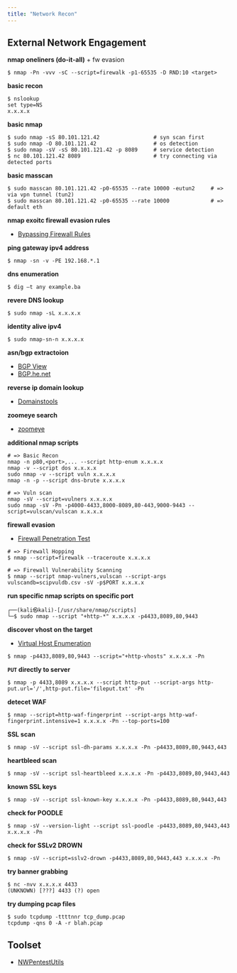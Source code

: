 ```yaml
---
title: "Network Recon"
---
```


## External Network Engagement

**nmap oneliners (do-it-all)** + fw evasion

```
$ nmap -Pn -vvv -sC --script=firewalk -p1-65535 -D RND:10 <target>
```

**basic recon**

```
$ nslookup
set type=NS
x.x.x.x
```

**basic nmap**

```
$ sudo nmap -sS 80.101.121.42                 # syn scan first
$ sudo nmap -O 80.101.121.42                  # os detection
$ sudo nmap -sV -sS 80.101.121.42 -p 8089     # service detection 
$ nc 80.101.121.42 8089                       # try connecting via detected ports
```

**basic masscan**

```
$ sudo masscan 80.101.121.42 -p0-65535 --rate 10000 -eutun2     # => via vpn tunnel (tun2) 
$ sudo masscan 80.101.121.42 -p0-65535 --rate 10000             # => default eth
```

**nmap exoitc firewall evasion rules**

* [Bypassing Firewall Rules](https://nmap.org/book/firewall-subversion.html)

**ping gateway ipv4 address**

```
$ nmap -sn -v -PE 192.168.*.1
```

**dns enumeration**

```
$ dig –t any example.ba
```

**revere DNS lookup**

```
$ sudo nmap -sL x.x.x.x
```

**identity alive ipv4**

```
$ sudo nmap-sn-n x.x.x.x
```

**asn/bgp extractoion**

* [BGP View](https://bgpview.io/ip/x.x.x.x)
* [BGP.he.net](https://bgp.he.net/ip/x.x.x.x)

**reverse ip domain lookup**

* [Domainstools](https://reverseip.domaintools.com/search/?q=x.x.x.x)

**zoomeye search**

* [zoomeye](https://www.zoomeye.org/searchResult?q=80.101.121.42)

**additional nmap scripts**

```
# => Basic Recon
nmap -n p80,<port>,... --script http-enum x.x.x.x
nmap -v --script dos x.x.x.x
sudo nmap -v --script vuln x.x.x.x
nmap -n -p --script dns-brute x.x.x.x

# => Vuln scan
nmap -sV --script=vulners x.x.x.x
sudo nmap -sV -Pn -p4000-4433,8000-8089,80-443,9000-9443 --script=vulscan/vulscan x.x.x.x
```

**firewall evasion**

* [Firewall Penetration Test](/firewall-engagement)

```
# => Firewall Hopping
$ nmap --script=firewalk --traceroute x.x.x.x

# => Firewall Vulnerability Scanning
$ nmap --script nmap-vulners,vulscan --script-args vulscandb=scipvuldb.csv -sV -p$PORT x.x.x.x
```

**run specific nmap scripts on specific port**

```
┌──(kali㉿kali)-[/usr/share/nmap/scripts]
└─$ sudo nmap --script "+http-*" x.x.x.x -p4433,8089,80,9443
```

**discover vhost on the target**

* [Virtual Host Enumeration](/vhost-enumeration)

```
$ nmap -p4433,8089,80,9443 --script="+http-vhosts" x.x.x.x -Pn
```

**`PUT` directly to server**

```
$ nmap -p 4433,8089 x.x.x.x --script http-put --script-args http-put.url='/',http-put.file='fileput.txt' -Pn
```

**detecet WAF**

```
$ nmap --script=http-waf-fingerprint --script-args http-waf-fingerprint.intensive=1 x.x.x.x -Pn --top-ports=100
```

**SSL scan**

```
$ nmap -sV --script ssl-dh-params x.x.x.x -Pn -p4433,8089,80,9443,443
```

**heartbleed scan**

```
$ nmap -sV --script ssl-heartbleed x.x.x.x -Pn -p4433,8089,80,9443,443
```

**known SSL keys**

```
$ nmap -sV --script ssl-known-key x.x.x.x -Pn -p4433,8089,80,9443,443
```

**check for POODLE**

```
$ nmap -sV --version-light --script ssl-poodle -p4433,8089,80,9443,443 x.x.x.x -Pn
```

**check for SSLv2 DROWN**

```
$ nmap -sV --script=sslv2-drown -p4433,8089,80,9443,443 x.x.x.x -Pn
```

**try banner grabbing**

```
$ nc -nvv x.x.x.x 4433
(UNKNOWN) [???] 4433 (?) open
```

**try dumping pcap files**
```
$ sudo tcpdump -ttttnnr tcp_dump.pcap
tcpdump -qns 0 -A -r blah.pcap
```

## Toolset

* [NWPentestUtils](https://github.com/aktsk/NWPentestUtils)

